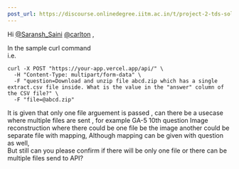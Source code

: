 ```yaml
---
post_url: https://discourse.onlinedegree.iitm.ac.in/t/project-2-tds-solver-discussion-thread/169029/150
---
```

Hi [@Saransh\_Saini](/u/saransh_saini) [@carlton](/u/carlton) ,

In the sample curl command  
i.e.

```
curl -X POST "https://your-app.vercel.app/api/" \
  -H "Content-Type: multipart/form-data" \
  -F "question=Download and unzip file abcd.zip which has a single extract.csv file inside. What is the value in the "answer" column of the CSV file?" \
  -F "file=@abcd.zip"

```

It is given that only one file arguement is passed , can there be a usecase where multiple files are sent , for example GA-5 10th question Image reconstruction where there could be one file be the image another could be separate file with mapping, Although mapping can be given with question as well,  
But still can you please confirm if there will be only one file or there can be multiple files send to API?